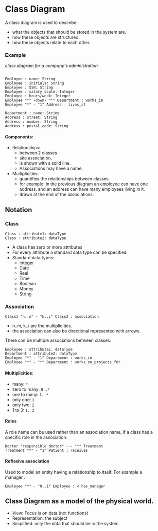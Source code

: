 # Class Diagram

A class diagram is used to describe:
+ what the objects that should be stored in the system are.
+ how these objects are structured.
+ how these objects relate to each other.

### Example
*class diagram for a company's administration*
```plantuml

Employee : name: String
Employee : initials: String
Employee : SSN: String
Employee : salary scale: Integer
Employee : hours/week: Integer
Employee "*" -down- "*" Department : works_in
Employee "*" - "1" Address : lives_at

Department : name: String
Address : street: String
Address : number: String
Address : postal_code: String

```

#### Components:
+ Relationships:
    + between 2 classes
    + aka association,
    + is shown with a solid line.
    + Associations may have a name.
+ Multiplicities:
    + quantifies the relationships between classes.
    + for example: in the previous diagram an employee can have one address. and an address can have many employees living in it.
    + drawn at the end of the associations.

## Notation

### Class
```plantuml
Class : attribute1: dataType
Class : attribute2: dataType
```

+ A class has zero or more attributes
+ For every attribute a standard data type can be specified.
+ Standard data types:
    + Integer
    + Date
    + Real
    + Time
    + Boolean
    + Money
    + String

### Association
```plantuml
Class1 "n..m" - "k..i" Class2 : association
```
+ n..m, k..i are the multiplicities.
+ the association can also be directional represented with arrows.

There can be multiple associations between classes:
```plantuml
Employee : attribute1: dataType
Department : attribute2: dataType
Employee "*" - "1" Department : works_in
Employee "*" - "*" Department : works_on_projects_for
```

#### Multiplicities:
+ many: `*`
+ zero to many: `0..*`
+ one to many: `1..*`
+ only one: `1`
+ only two: `2`
+ 1 to 3: `1..3`

#### Roles
A role name can be used rather than an association name,
if a class has a specific role in the association.
```plantuml
Doctor "responsible_doctor" --- "*" Treatment
Treatment "*" - "1" Patient : receives
```

#### Reflexive association
Used to model an entity having a relationship to itself.
For example a manager .

```plantuml
Employee "*" - "0..1" Employee : < has_manager
```

## Class Diagram as a model of the physical world.

+ View: Focus is on data (not functions)
+ Representation: the subject
+ Simplified: only the data that should be in the system.